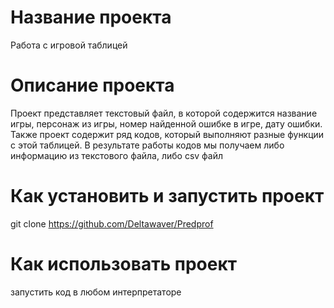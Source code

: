 # Название проекта
Работа с игровой таблицей
# Описание проекта
Проект представляет текстовый файл, в которой содержится название игры, персонаж из игры, номер найденной ошибке в игре, дату ошибки.
Также проект содержит ряд кодов, который выполняют разные функции с этой таблицей. В результате работы кодов мы получаем либо информацию из текстового файла, либо csv файл
# Как установить и запустить проект
git clone https://github.com/Deltawaver/Predprof
# Как использовать проект
запустить код в любом интерпретаторе
